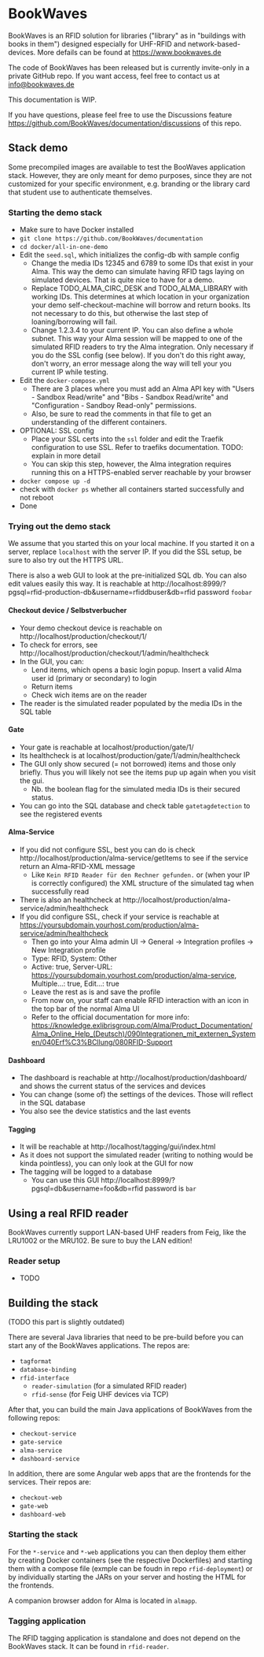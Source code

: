 # BookWaves

BookWaves is an RFID solution for libraries ("library" as in "buildings with books in them") designed especially
for UHF-RFID and network-based-devices. More defails can be found at https://www.bookwaves.de

The code of BookWaves has been released but is currently invite-only in a private GitHub repo. If you want access, feel free to contact
us at info@bookwaves.de

This documentation is WIP.

If you have questions, please feel free to use the Discussions feature https://github.com/BookWaves/documentation/discussions of this repo.

## Stack demo
Some precompiled images are available to test the BooWaves application stack. However, they are only meant for demo purposes, since they are not customized for your specific environment, e.g. branding or the library card that student use to authenticate themselves.

### Starting the demo stack
- Make sure to have Docker installed
- `git clone https://github.com/BookWaves/documentation`
- `cd docker/all-in-one-demo`
- Edit the `seed.sql`, which initializes the config-db with sample config
  - Change the media IDs 12345 and 6789 to some IDs that exist in your Alma. This way the demo can simulate having RFID tags laying on simulated devices. That is quite nice to have for a demo.
  - Replace TODO_ALMA_CIRC_DESK and TODO_ALMA_LIBRARY with working IDs. This determines at which location in your organization your demo self-checkout-machine will borrow and return books. Its not necessary to do this, but otherwise the last step of loaning/borrowing will fail.
  - Change 1.2.3.4 to your current IP. You can also define a whole subnet. This way your Alma session will be mapped to one of the simulated RFID readers to try the Alma integration. Only necessary if you do the SSL config (see below). If you don't do this right away, don't worry, an error message along the way will tell your you current IP while testing.
- Edit the `docker-compose.yml`
  - There are 3 places where you must add an Alma API key with "Users - Sandbox Read/write" and "Bibs - Sandbox Read/write" and "Configuration - Sandboy Read-only" permissions.
  - Also, be sure to read the comments in that file to get an understanding of the different containers.
- OPTIONAL: SSL config
  - Place your SSL certs into the `ssl` folder and edit the Traefik configuration to use SSL. Refer to traefiks documentation. TODO: explain in more detail
  - You can skip this step, however, the Alma integration requires running this on a HTTPS-enabled server reachable by your browser
- `docker compose up -d`
- check with `docker ps` whether all containers started successfully and not reboot
- Done

### Trying out the demo stack
We assume that you started this on your local machine. If you started it on a server, replace `localhost` with the server IP.
If you did the SSL setup, be sure to also try out the HTTPS URL.

There is also a web GUI to look at the pre-initialized SQL db. You can also edit values easily this way. It is reachable at http://localhost:8999/?pgsql=rfid-production-db&username=rfiddbuser&db=rfid password `foobar`

#### Checkout device / Selbstverbucher
- Your demo checkout device is reachable on http://localhost/production/checkout/1/
- To check for errors, see http://localhost/production/checkout/1/admin/healthcheck
- In the GUI, you can:
  - Lend items, which opens a basic login popup. Insert a valid Alma user id (primary or secondary) to login
  - Return items
  - Check wich items are on the reader
- The reader is the simulated reader populated by the media IDs in the SQL table

#### Gate
- Your gate is reachable at localhost/production/gate/1/
- Its healthcheck is at localhost/production/gate/1/admin/healthcheck
- The GUI only show secured (= not borrowed) items and those only briefly. Thus you will likely not see the items pup up again when you visit the gui.
  - Nb. the boolean flag for the simulated media IDs is their secured status.
- You can go into the SQL database and check table `gatetagdetection` to see the registered events

#### Alma-Service
- If you did not configure SSL, best you can do is check http://localhost/production/alma-service/getItems to see if the service return an Alma-RFID-XML message
  - Like `Kein RFID Reader für den Rechner gefunden.` or (when your IP is correctly configured) the XML structure of the simulated tag when successfully read
- There is also an healthcheck at http://localhost/production/alma-service/admin/healthcheck
- If you did configure SSL, check if your service is reachable at https://yoursubdomain.yourhost.com/production/alma-service/admin/healthcheck
  - Then go into your Alma admin UI -> General -> Integration profiles -> New Integration profile
  - Type: RFID, System: Other
  - Active: true, Server-URL: https://yoursubdomain.yourhost.com/production/alma-service, Multiple...: true, Edit...: true
  - Leave the rest as is and save the profile
  - From now on, your staff can enable RFID interaction with an icon in the top bar of the normal Alma UI
  - Refer to the official documentation for more info: https://knowledge.exlibrisgroup.com/Alma/Product_Documentation/Alma_Online_Help_(Deutsch)/090Integrationen_mit_externen_Systemen/040Erf%C3%BCllung/080RFID-Support

#### Dashboard
- The dashboard is reachable at http://localhost/production/dashboard/ and shows the current status of the services and devices
- You can change (some of) the settings of the devices. Those will reflect in the SQL database
- You also see the device statistics and the last events

#### Tagging
- It will be reachable at http://localhost/tagging/gui/index.html
- As it does not support the simulated reader (writing to nothing would be kinda pointless), you can only look at the GUI for now
- The tagging will be logged to a database
  - You can use this GUI http://localhost:8999/?pgsql=db&username=foo&db=rfid password is `bar`

## Using a real RFID reader
BookWaves currently support LAN-based UHF readers from Feig, like the LRU1002 or the MRU102. Be sure to buy the LAN edition!
### Reader setup
- TODO

## Building the stack
(TODO this part is slightly outdated)

There are several Java libraries that need to be pre-build before you can start any of the BookWaves applications. The repos are:

- `tagformat`
- `database-binding`
- `rfid-interface`
    - `reader-simulation` (for a simulated RFID reader)
    - `rfid-sense` (for Feig UHF devices via TCP)

After that, you can build the main Java applications of BookWaves from the following repos:

- `checkout-service`
- `gate-service`
- `alma-service`
- `dashboard-service`

In addition, there are some Angular web apps that are the frontends for the services. Their repos are:

- `checkout-web`
- `gate-web`
- `dashboard-web`

### Starting the stack

For the `*-service` and `*-web` applications you can then deploy them either by creating Docker containers (see the respective Dockerfiles) and starting them with a compose file (exmple can be foudn in repo `rfid-deployment`) or by individually starting the JARs on your server and hosting the HTML for the frontends.

A companion browser addon for Alma is located in `almapp`.

### Tagging application

The RFID tagging application is standalone and does not depend on the BookWaves stack. It can be found in `rfid-reader`.
